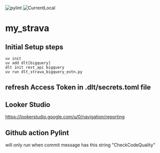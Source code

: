 ![pylint](https://img.shields.io/badge/pylint-8.55-yellow)
![CurrentLocal](https://img.shields.io/badge/machine-Latitude-brightgreen)

# my_strava



## Initial Setup steps

```
uv init
uv add dlt[bigquery]
dlt init rest_api bigquery
uv run dlt_strava_bigquery_extn.py

```

## refresh Access Token in .dlt/secrets.toml file


## Looker Studio

https://lookerstudio.google.com/u/0/navigation/reporting

## Github action Pylint

will only run when commit message has this string "CheckCodeQuality"